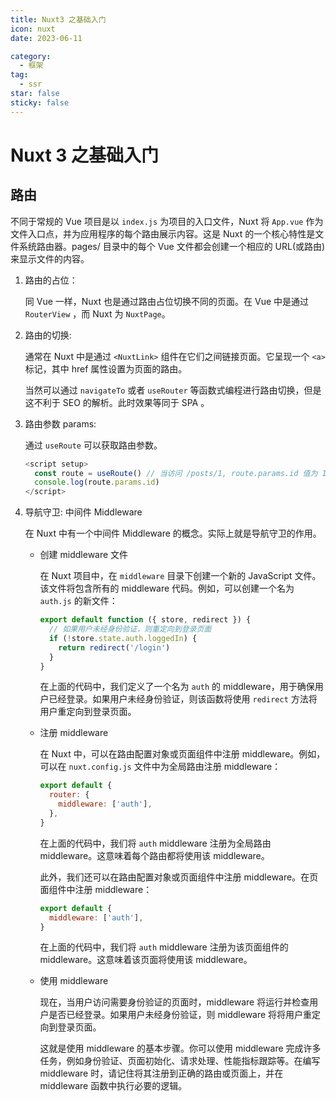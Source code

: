 ```yaml
---
title: Nuxt3 之基础入门
icon: nuxt
date: 2023-06-11

category:
  - 框架
tag:
  - ssr
star: false
sticky: false
---
```


# Nuxt 3 之基础入门

## 路由

不同于常规的 Vue 项目是以 `index.js` 为项目的入口文件，Nuxt 将 `App.vue` 作为文件入口点，并为应用程序的每个路由展示内容。这是 Nuxt 的一个核心特性是文件系统路由器。pages/ 目录中的每个 Vue 文件都会创建一个相应的 URL(或路由)来显示文件的内容。

1. 路由的占位：

   同 Vue 一样，Nuxt 也是通过路由占位切换不同的页面。在 Vue 中是通过 `RouterView` ，而 Nuxt 为 `NuxtPage`。

2. 路由的切换:

   通常在 Nuxt 中是通过 `<NuxtLink>` 组件在它们之间链接页面。它呈现一个 `<a>` 标记，其中 href 属性设置为页面的路由。

   当然可以通过 `navigateTo` 或者 `useRouter` 等函数式编程进行路由切换，但是这不利于 SEO 的解析。此时效果等同于 SPA 。

3. 路由参数 params:

   通过 `useRoute` 可以获取路由参数。

   ```js
   <script setup>
     const route = useRoute() // 当访问 /posts/1, route.params.id 值为 1
     console.log(route.params.id)
   </script>
   ```

4. 导航守卫: 中间件 Middleware

   在 Nuxt 中有一个中间件 Middleware 的概念。实际上就是导航守卫的作用。

   - 创建 middleware 文件

     在 Nuxt 项目中，在 `middleware` 目录下创建一个新的 JavaScript 文件。该文件将包含所有的 middleware 代码。例如，可以创建一个名为 `auth.js` 的新文件：

     ```js
     export default function ({ store, redirect }) {
       // 如果用户未经身份验证，则重定向到登录页面
       if (!store.state.auth.loggedIn) {
         return redirect('/login')
       }
     }
     ```

     在上面的代码中，我们定义了一个名为 `auth` 的 middleware，用于确保用户已经登录。如果用户未经身份验证，则该函数将使用 `redirect` 方法将用户重定向到登录页面。

   - 注册 middleware

     在 Nuxt 中，可以在路由配置对象或页面组件中注册 middleware。例如，可以在 `nuxt.config.js` 文件中为全局路由注册 middleware：

     ```js
     export default {
       router: {
         middleware: ['auth'],
       },
     }
     ```

     在上面的代码中，我们将 `auth` middleware 注册为全局路由 middleware。这意味着每个路由都将使用该 middleware。

     此外，我们还可以在路由配置对象或页面组件中注册 middleware。在页面组件中注册 middleware：

     ```js
     export default {
       middleware: ['auth'],
     }
     ```

     在上面的代码中，我们将 `auth` middleware 注册为该页面组件的 middleware。这意味着该页面将使用该 middleware。

   - 使用 middleware

     现在，当用户访问需要身份验证的页面时，middleware 将运行并检查用户是否已经登录。如果用户未经身份验证，则 middleware 将将用户重定向到登录页面。

     这就是使用 middleware 的基本步骤。你可以使用 middleware 完成许多任务，例如身份验证、页面初始化、请求处理、性能指标跟踪等。在编写 middleware 时，请记住将其注册到正确的路由或页面上，并在 middleware 函数中执行必要的逻辑。
